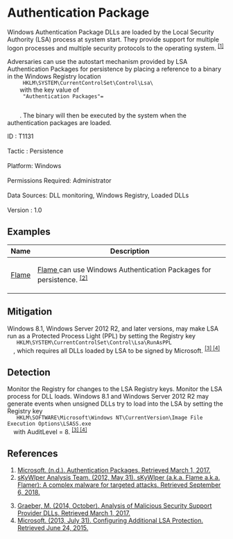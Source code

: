 <div class="container-fluid">
 <h1>
  Authentication Package
 </h1>
 <div class="row">
  <div class="col-md-8 description-body">
   <p>
    Windows Authentication Package DLLs are loaded by the Local Security Authority (LSA) process at system start. They provide support for multiple logon processes and multiple security protocols to the operating system.
    <span class="scite-citeref-number" data-reference="MSDN Authentication Packages" id="scite-ref-1-a">
     <sup>
      <a aria-describedby="qtip-0" data-hasqtip="0" href="https://msdn.microsoft.com/library/windows/desktop/aa374733.aspx" target="_blank">
       [1]
      </a>
     </sup>
    </span>
   </p>
   <p>
    Adversaries can use the autostart mechanism provided by LSA Authentication Packages for persistence by placing a reference to a binary in the Windows Registry location
    <code>
     HKLM\SYSTEM\CurrentControlSet\Control\Lsa\
    </code>
    with the key value of
    <code>
     "Authentication Packages"=
     <target binary="">
     </target>
    </code>
    . The binary will then be executed by the system when the authentication packages are loaded.
   </p>
  </div>
  <div class="col-md-4">
   <div class="card">
    <div class="card-body">
     <div class="card-data">
      <span class="h5 card-title">
       ID
      </span>
      : T1131
      <br/>
      <br/>
     </div>
     <div class="card-data">
      <span class="h5 card-title">
      </span>
     </div>
     <div class="card-data">
      <span class="h5 card-title">
       Tactic
      </span>
      : Persistence
      <br/>
      <br/>
     </div>
     <div class="card-data">
      <span class="h5 card-title">
       Platform:
      </span>
      Windows
      <br/>
      <br/>
     </div>
     <div class="card-data">
      <span class="h5 card-title">
      </span>
     </div>
     <div class="card-data">
      <span class="h5 card-title">
       Permissions Required:
      </span>
      Administrator
      <br/>
      <br/>
     </div>
     <div class="card-data">
      <span class="h5 card-title">
      </span>
     </div>
     <div class="card-data">
      <span class="h5 card-title">
       Data Sources:
      </span>
      DLL monitoring, Windows Registry, Loaded DLLs
      <br/>
      <br/>
     </div>
     <div class="card-data">
      <span class="h5 card-title">
      </span>
     </div>
     <div class="card-data">
      <span class="h5 card-title">
      </span>
     </div>
     <div class="card-data">
      <span class="h5 card-title">
      </span>
     </div>
     <div class="card-data">
      <span class="h5 card-title">
      </span>
     </div>
     <div class="card-data">
      <span class="h5 card-title">
      </span>
     </div>
     <div class="card-data">
      <span class="h5 card-title">
      </span>
     </div>
     <div class="card-data">
      <span class="h5 card-title">
      </span>
     </div>
     <div class="card-data">
      <span class="h5 card-title">
       Version
      </span>
      : 1.0
     </div>
    </div>
   </div>
  </div>
 </div>
 <h2 class="pt-3" id="examples">
  Examples
 </h2>
 <table class="table table-bordered table-light mt-2">
  <thead>
   <tr>
    <th scope="col">
     Name
    </th>
    <th scope="col">
     Description
    </th>
   </tr>
  </thead>
  <tbody class="bg-white">
   <tr>
    <td>
     <a href="https://attack.mitre.org/software/S0143">
      Flame
     </a>
    </td>
    <td>
     <p>
      <a href="https://attack.mitre.org/software/S0143">
       Flame
      </a>
      can use Windows Authentication Packages for persistence.
      <span class="scite-citeref-number" data-reference="Crysys Skywiper" id="scite-ref-2-a" onclick="scrollToRef('scite-2')">
       <sup>
        <a aria-describedby="qtip-1" data-hasqtip="1" href="https://www.crysys.hu/publications/files/skywiper.pdf" target="_blank">
         [2]
        </a>
       </sup>
      </span>
     </p>
    </td>
   </tr>
  </tbody>
 </table>
 <h2 class="pt-3" id="mitigation">
  Mitigation
 </h2>
 <p>
  Windows 8.1, Windows Server 2012 R2, and later versions, may make LSA run as a Protected Process Light (PPL) by setting the Registry key
  <code>
   HKLM\SYSTEM\CurrentControlSet\Control\Lsa\RunAsPPL
  </code>
  , which requires all DLLs loaded by LSA to be signed by Microsoft.
  <span class="scite-citeref-number" data-reference="Graeber 2014" id="scite-ref-3-a">
   <sup>
    <a aria-describedby="qtip-2" data-hasqtip="2" href="http://docplayer.net/20839173-Analysis-of-malicious-security-support-provider-dlls.html" target="_blank">
     [3]
    </a>
   </sup>
  </span>
  <span class="scite-citeref-number" data-reference="Microsoft Configure LSA" id="scite-ref-4-a">
   <sup>
    <a aria-describedby="qtip-3" data-hasqtip="3" href="https://technet.microsoft.com/en-us/library/dn408187.aspx" target="_blank">
     [4]
    </a>
   </sup>
  </span>
 </p>
 <h2 class="pt-3" id="detection">
  Detection
 </h2>
 <p>
  Monitor the Registry for changes to the LSA Registry keys. Monitor the LSA process for DLL loads. Windows 8.1 and Windows Server 2012 R2 may generate events when unsigned DLLs try to load into the LSA by setting the Registry key
  <code>
   HKLM\SOFTWARE\Microsoft\Windows NT\CurrentVersion\Image File Execution Options\LSASS.exe
  </code>
  with AuditLevel = 8.
  <span class="scite-citeref-number" data-reference="Graeber 2014" id="scite-ref-3-a">
   <sup>
    <a aria-describedby="qtip-2" data-hasqtip="2" href="http://docplayer.net/20839173-Analysis-of-malicious-security-support-provider-dlls.html" target="_blank">
     [3]
    </a>
   </sup>
  </span>
  <span class="scite-citeref-number" data-reference="Microsoft Configure LSA" id="scite-ref-4-a">
   <sup>
    <a aria-describedby="qtip-3" data-hasqtip="3" href="https://technet.microsoft.com/en-us/library/dn408187.aspx" target="_blank">
     [4]
    </a>
   </sup>
  </span>
 </p>
 <h2 class="pt-3" id="references">
  References
 </h2>
 <div class="row">
  <div class="col">
   <ol>
    <li>
     <span class="scite-citation" id="scite-1">
      <span class="scite-citation-text">
       <a class="external text" href="https://msdn.microsoft.com/library/windows/desktop/aa374733.aspx" name="scite-1" rel="nofollow" target="_blank">
        Microsoft. (n.d.). Authentication Packages. Retrieved March 1, 2017.
       </a>
      </span>
     </span>
    </li>
    <li>
     <span class="scite-citation" id="scite-2">
      <span class="scite-citation-text">
       <a class="external text" href="https://www.crysys.hu/publications/files/skywiper.pdf" name="scite-2" rel="nofollow" target="_blank">
        sKyWIper Analysis Team. (2012, May 31). sKyWIper (a.k.a. Flame a.k.a. Flamer):  A complex malware for targeted attacks. Retrieved September 6, 2018.
       </a>
      </span>
     </span>
    </li>
   </ol>
  </div>
  <div class="col">
   <ol start="3.0">
    <li>
     <span class="scite-citation" id="scite-3">
      <span class="scite-citation-text">
       <a class="external text" href="http://docplayer.net/20839173-Analysis-of-malicious-security-support-provider-dlls.html" name="scite-3" rel="nofollow" target="_blank">
        Graeber, M. (2014, October). Analysis of Malicious Security Support Provider DLLs. Retrieved March 1, 2017.
       </a>
      </span>
     </span>
    </li>
    <li>
     <span class="scite-citation" id="scite-4">
      <span class="scite-citation-text">
       <a class="external text" href="https://technet.microsoft.com/en-us/library/dn408187.aspx" name="scite-4" rel="nofollow" target="_blank">
        Microsoft. (2013, July 31). Configuring Additional LSA Protection. Retrieved June 24, 2015.
       </a>
      </span>
     </span>
    </li>
   </ol>
  </div>
 </div>
</div>
